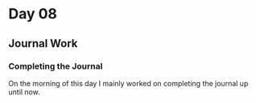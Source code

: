 # Day 08

## Journal Work

### Completing the Journal
On the morning of this day I mainly worked on completing the journal up until now.

